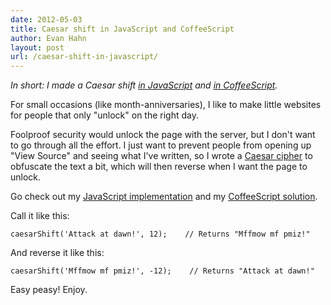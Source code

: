 ```yaml
---
date: 2012-05-03
title: Caesar shift in JavaScript and CoffeeScript
author: Evan Hahn
layout: post
url: /caesar-shift-in-javascript/
---
```


_In short: I made a Caesar shift [in JavaScript](https://gist.github.com/2587465) and [in CoffeeScript](https://gist.github.com/2626784)._

For small occasions (like month-anniversaries), I like to make little websites for people that only "unlock" on the right day.

Foolproof security would unlock the page with the server, but I don't want to go through all the effort. I just want to prevent people from opening up "View Source" and seeing what I've written, so I wrote a [Caesar cipher](https://en.wikipedia.org/wiki/Caesar_cipher) to obfuscate the text a bit, which will then reverse when I want the page to unlock.

Go check out my [JavaScript implementation](https://gist.github.com/2587465) and my [CoffeeScript solution](https://gist.github.com/2626784).

Call it like this:

    caesarShift('Attack at dawn!', 12);    // Returns "Mffmow mf pmiz!"

And reverse it like this:

    caesarShift('Mffmow mf pmiz!', -12);    // Returns "Attack at dawn!"

Easy peasy! Enjoy.
